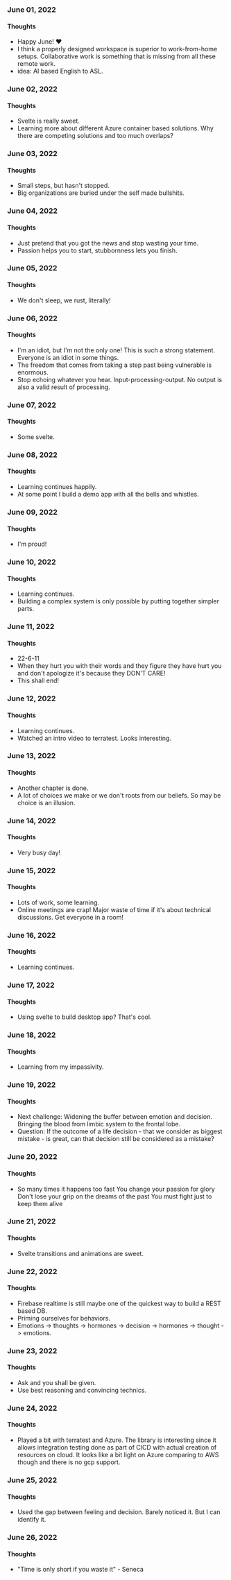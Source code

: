 ### June 01, 2022

#### Thoughts

- Happy June!  ❤
- I think a properly designed workspace is superior to work-from-home setups. Collaborative work is something that is missing from all these remote work.
- idea: AI based English to ASL.



### June 02, 2022

#### Thoughts

- Svelte is really sweet. 
- Learning more about different Azure container based solutions. Why there are competing solutions and too much overlaps?



### June 03, 2022

#### Thoughts

- Small steps, but hasn't stopped.
- Big organizations are buried under the self made bullshits.



### June 04, 2022

#### Thoughts

- Just pretend that you got the news and stop wasting your time.
- Passion helps you to start, stubbornness lets you finish. 



### June 05, 2022

#### Thoughts

- We don't sleep, we rust, literally!



### June 06, 2022

#### Thoughts

- I'm an idiot, but I'm not the only one! This is such a strong statement. Everyone is an idiot in some things.
- The freedom that comes from taking a step past being vulnerable is enormous.
- Stop echoing whatever you hear. Input-processing-output. No output is also a valid result of processing. 



### June 07, 2022

#### Thoughts

- Some svelte.



### June 08, 2022

#### Thoughts

- Learning continues happily.
- At some point I build a demo app with all the bells and whistles.



### June 09, 2022

#### Thoughts

- I'm proud!



### June 10, 2022

#### Thoughts

- Learning continues.
- Building a complex system is only possible by putting together simpler parts.



### June 11, 2022

#### Thoughts

- 22-6-11 
- When they hurt you with their words and they figure they have hurt you and don't apologize it's because they DON'T CARE! 
- This shall end!



### June 12, 2022

#### Thoughts

- Learning continues.
- Watched an intro video to terratest. Looks interesting.



### June 13, 2022

#### Thoughts

- Another chapter is done.
- A lot of choices we make or we don't roots from our beliefs. So may be choice is an illusion.



### June 14, 2022

#### Thoughts

- Very busy day! 



### June 15, 2022

#### Thoughts

- Lots of work, some learning.
- Online meetings are crap! Major waste of time if it's about technical discussions. Get everyone in a room!

### June 16, 2022

#### Thoughts

- Learning continues.



### June 17, 2022

#### Thoughts

- Using svelte to build desktop app? That's cool.



### June 18, 2022

#### Thoughts

- Learning from my impassivity.



### June 19, 2022

#### Thoughts

- Next challenge: Widening the buffer between emotion and decision. Bringing the blood from limbic system to the frontal lobe. 
- Question: If the outcome of a life decision - that we consider as biggest mistake - is great, can that decision still be considered as a mistake? 



### June 20, 2022

#### Thoughts

- So many times it happens too fast
  You change your passion for glory
  Don't lose your grip on the dreams of the past
  You must fight just to keep them alive



### June 21, 2022

#### Thoughts

- Svelte transitions and animations are sweet.



### June 22, 2022

#### Thoughts

- Firebase realtime is still maybe one of the quickest way to build a REST based DB.
- Priming ourselves for behaviors. 
- Emotions -> thoughts -> hormones -> decision -> hormones -> thought -> emotions.



### June 23, 2022

#### Thoughts

- Ask and you shall be given.
- Use best reasoning and convincing technics.



### June 24, 2022

#### Thoughts

- Played a bit with terratest and Azure. The library is interesting since it allows integration testing done as part of CICD with actual creation of resources on cloud. It looks like a bit light on Azure comparing to AWS though and there is no gcp support. 



### June 25, 2022

#### Thoughts

- Used the gap between feeling and decision. Barely noticed it. But I can identify it.



### June 26, 2022

#### Thoughts

- "Time is only short if you waste it" - Seneca



